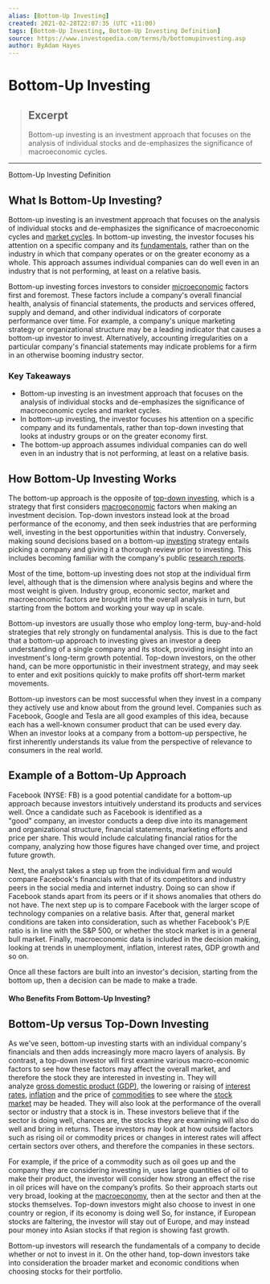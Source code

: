 ```yaml
---
alias: [Bottom-Up Investing]
created: 2021-02-28T22:07:35 (UTC +11:00)
tags: [Bottom-Up Investing, Bottom-Up Investing Definition]
source: https://www.investopedia.com/terms/b/bottomupinvesting.asp
author: ByAdam Hayes
---
```


# Bottom-Up Investing

> ## Excerpt
> Bottom-up investing is an investment approach that focuses on the analysis of individual stocks and de-emphasizes the significance of macroeconomic cycles.

---

Bottom-Up Investing Definition
## What Is Bottom-Up Investing?

Bottom-up investing is an investment approach that focuses on the analysis of individual stocks and de-emphasizes the significance of macroeconomic cycles and [market cycles](https://www.investopedia.com/terms/m/market_cycles.asp). In bottom-up investing, the investor focuses his attention on a specific company and its [fundamentals](https://www.investopedia.com/terms/f/fundamentals.asp), rather than on the industry in which that company operates or on the greater economy as a whole. This approach assumes individual companies can do well even in an industry that is not performing, at least on a relative basis.

Bottom-up investing forces investors to consider [microeconomic](https://www.investopedia.com/terms/m/microeconomics.asp) factors first and foremost. These factors include a company's overall financial health, analysis of financial statements, the products and services offered, supply and demand, and other individual indicators of corporate performance over time. For example, a company's unique marketing strategy or organizational structure may be a leading indicator that causes a bottom-up investor to invest. Alternatively, accounting irregularities on a particular company's financial statements may indicate problems for a firm in an otherwise booming industry sector.

### Key Takeaways

-   Bottom-up investing is an investment approach that focuses on the analysis of individual stocks and de-emphasizes the significance of macroeconomic cycles and market cycles.
-   In bottom-up investing, the investor focuses his attention on a specific company and its fundamentals, rather than top-down investing that looks at industry groups or on the greater economy first.
-   The bottom-up approach assumes individual companies can do well even in an industry that is not performing, at least on a relative basis.

## How Bottom-Up Investing Works

The bottom-up approach is the opposite of [top-down investing](https://www.investopedia.com/terms/t/topdowninvesting.asp), which is a strategy that first considers [macroeconomic](https://www.investopedia.com/terms/m/macroeconomic-factor.asp) factors when making an investment decision. Top-down investors instead look at the broad performance of the economy, and then seek industries that are performing well, investing in the best opportunities within that industry. Conversely, making sound decisions based on a bottom-up [investing](https://www.investopedia.com/terms/i/investing.asp) strategy entails picking a company and giving it a thorough review prior to investing. This includes becoming familiar with the company's public [research reports](https://www.investopedia.com/terms/r/research-report.asp).

Most of the time, bottom-up investing does not stop at the individual firm level, although that is the dimension where analysis begins and where the most weight is given. Industry group, economic sector, market and macroeconomic factors are brought into the overall analysis in turn, but starting from the bottom and working your way up in scale.

Bottom-up investors are usually those who employ long-term, buy-and-hold strategies that rely strongly on fundamental analysis. This is due to the fact that a bottom-up approach to investing gives an investor a deep understanding of a single company and its stock, providing insight into an investment's long-term growth potential. Top-down investors, on the other hand, can be more opportunistic in their investment strategy, and may seek to enter and exit positions quickly to make profits off short-term market movements.

Bottom-up investors can be most successful when they invest in a company they actively use and know about from the ground level. Companies such as Facebook, Google and Tesla are all good examples of this idea, because each has a well-known consumer product that can be used every day. When an investor looks at a company from a bottom-up perspective, he first inherently understands its value from the perspective of relevance to consumers in the real world.

## Example of a Bottom-Up Approach

Facebook (NYSE: FB) is a good potential candidate for a bottom-up approach because investors intuitively understand its products and services well. Once a candidate such as Facebook is identified as a "good" company, an investor conducts a deep dive into its management and organizational structure, financial statements, marketing efforts and price per share. This would include calculating financial ratios for the company, analyzing how those figures have changed over time, and project future growth.

Next, the analyst takes a step up from the individual firm and would compare Facebook's financials with that of its competitors and industry peers in the social media and internet industry. Doing so can show if Facebook stands apart from its peers or if it shows anomalies that others do not have. The next step up is to compare Facebook with the larger scope of technology companies on a relative basis. After that, general market conditions are taken into consideration, such as whether Facebook's P/E ratio is in line with the S&P 500, or whether the stock market is in a general bull market. Finally, macroeconomic data is included in the decision making, looking at trends in unemployment, inflation, interest rates, GDP growth and so on.

Once all these factors are built into an investor's decision, starting from the bottom up, then a decision can be made to make a trade.

#### Who Benefits From Bottom-Up Investing?

## Bottom-Up versus Top-Down Investing

As we've seen, bottom-up investing starts with an individual company's financials and then adds increasingly more macro layers of analysis. By contrast, a top-down investor will first examine various macro-economic factors to see how these factors may affect the overall market, and therefore the stock they are interested in investing in. They will analyze [gross domestic product (GDP)](https://www.investopedia.com/terms/g/gdp.asp), the lowering or raising of [interest rates](https://www.investopedia.com/terms/i/interestrate.asp), [inflation](https://www.investopedia.com/terms/i/inflation.asp) and the price of [commodities](https://www.investopedia.com/terms/c/commodity.asp) to see where the [stock market](https://www.investopedia.com/terms/s/stockmarket.asp) may be headed. They will also look at the performance of the overall sector or industry that a stock is in. These investors believe that if the sector is doing well, chances are, the stocks they are examining will also do well and bring in returns. These investors may look at how outside factors such as rising oil or commodity prices or changes in interest rates will affect certain sectors over others, and therefore the companies in these sectors.

For example, if the price of a commodity such as oil goes up and the company they are considering investing in, uses large quantities of oil to make their product, the investor will consider how strong an effect the rise in oil prices will have on the company’s profits. So their approach starts out very broad, looking at the [macroeconomy](https://www.investopedia.com/terms/m/macroeconomics.asp), then at the sector and then at the stocks themselves. Top-down investors might also choose to invest in one country or region, if its economy is doing well So, for instance, if European stocks are faltering, the investor will stay out of Europe, and may instead pour money into Asian stocks if that region is showing fast growth. 

Bottom-up investors will research the fundamentals of a company to decide whether or not to invest in it. On the other hand, top-down investors take into consideration the broader market and economic conditions when choosing stocks for their portfolio.
